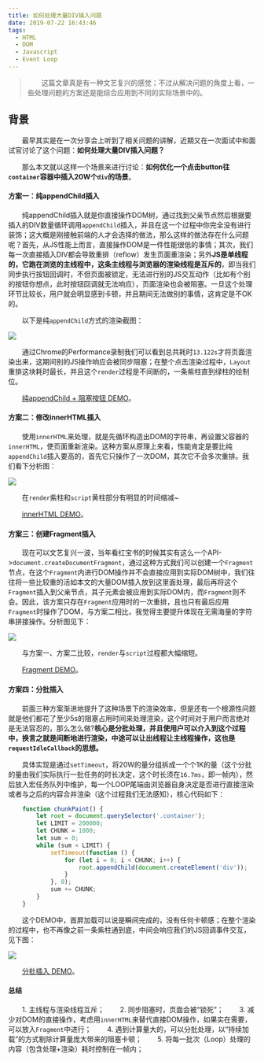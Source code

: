 ```yaml
---
title: 如何处理大量DIV插入问题
date: 2019-07-22 16:43:46
tags:
  - HTML
  - DOM
  - Javascript
  - Event Loop
---
```


> &emsp;&emsp;这篇文章真是有一种文艺复兴的感觉；不过从解决问题的角度上看，一些处理问题的方案还是能综合应用到不同的实际场景中的。

<escape><!-- more --></escape>

## 背景

&emsp;&emsp;最早其实是在一次分享会上听到了相关问题的讲解，近期又在一次面试中和面试官讨论了这个问题：**如何处理大量DIV插入问题？**

&emsp;&emsp;那么本文就以这样一个场景来进行讨论：**如何优化一个点击button往`container`容器中插入20W个`div`的场景**。

#### 方案一：纯appendChild插入

&emsp;&emsp;纯appendChild插入就是你直接操作DOM树，通过找到父亲节点然后根据要插入的DIV数量循环调用`appendChild`插入，并且在这一个过程中你完全没有进行装饰；这大概是刚接触前端的人才会选择的做法，那么这样的做法存在什么问题呢？首先，从JS性能上而言，直接操作DOM是一件性能很低的事情；其次，我们每一次直接插入DIV都会导致重排（reflow）发生页面重渲染；另外**JS是单线程的，它跑在浏览的主线程中，这条主线程与浏览器的渲染线程是互斥的**，即当我们同步执行按钮回调时，不但页面被锁定，无法进行别的JS交互动作（比如有个别的按钮你想点，此时按钮回调就无法响应），页面渲染也会被阻塞。一旦这个处理环节比较长，用户就会明显感到卡顿，并且期间无法做别的事情，这肯定是不OK的。

&emsp;&emsp;以下是纯`appendChild`方式的渲染截图：

![](raw.jpg)

&emsp;&emsp;通过Chrome的Performance录制我们可以看到总共耗时`13.122s`才将页面渲染出来，这期间别的JS操作响应会被同步阻塞；在整个点击渲染过程中，`Layout`重排这块耗时最长，并且这个`render`过程是不间断的，一条紫柱直到绿柱的绘制位。

&emsp;&emsp;[纯appendChild + 阻塞按钮 DEMO](https://chrisdeo.github.io/divDemo/raw)。

#### 方案二：修改innerHTML插入

&emsp;&emsp;使用`innerHTML`来处理，就是先循环构造出DOM的字符串，再设置父容器的`innerHTML`，使页面重新渲染。这种方案从原理上来看，性能肯定是要比纯`appendChild`插入要高的，首先它只操作了一次DOM，其次它不会多次重排。我们看下分析图：

![](inner.jpg)

&emsp;&emsp;在`render`紫柱和`script`黄柱部分有明显的时间缩减~

&emsp;&emsp;[innerHTML DEMO](https://chrisdeo.github.io/divDemo/inner)。

#### 方案三：创建Fragment插入

&emsp;&emsp;现在可以文艺复兴一波，当年看红宝书的时候其实有这么一个API->`document.createDocumentFragment`，通过这种方式我们可以创建一个`Fragment`节点，在这个`Fragment`内进行DOM操作并不会直接应用到实际DOM树中，我们往往将一些比较重的活如本文的大量DOM插入放到这里面处理，最后再将这个`Fragment`插入到父亲节点，其子元素会被应用到实际DOM内，而`Fragment`则不会。因此，该方案只存在`Fragment`应用时的一次重排，且也只有最后应用`Fragment`时操作了DOM，与方案二相比，我觉得主要提升体现在无需海量的字符串拼接操作。分析图见下：

![](fragment.jpg)

&emsp;&emsp;与方案一、方案二比较，`render`与`script`过程都大幅缩短。

&emsp;&emsp;[Fragment DEMO](https://chrisdeo.github.io/divDemo/fragment)。

#### 方案四：分批插入

&emsp;&emsp;前面三种方案渐进地提升了这种场景下的渲染效率，但是还有一个根源性问题就是他们都花了至少5s的阻塞占用时间来处理渲染，这个时间对于用户而言绝对是无法容忍的，那么怎么做?**核心是分批处理，并且使用户可以介入到这个过程中，换言之就是间断地进行渲染，中途可以让出线程让主线程操作，这也是`requestIdleCallback`的思想。**

&emsp;&emsp;具体实现是通过`setTimeout`，将20W的量分组拆成一个个1K的量（这个分批的量由我们实际执行一批任务的时长决定，这个时长须在`16.7ms`，即一帧内），然后放入宏任务队列中维护，每一个LOOP尾端由浏览器自身决定是否进行直接渲染或者与之后的内容合并渲染（这个过程我们无法感知），核心代码如下：

```javascript
    function chunkPaint() {
        let root = document.querySelector('.container');
        let LIMIT = 200000;
        let CHUNK = 1000;
        let sum = 0;
        while (sum < LIMIT) {
            setTimeout(function () {
                for (let i = 0; i < CHUNK; i++) {
                    root.appendChild(document.createElement('div'));
                }
            }, 0);
            sum += CHUNK;
        }
    }  
```

&emsp;&emsp;这个DEMO中，首屏加载可以说是瞬间完成的，没有任何卡顿感；在整个渲染的过程中，也不再像之前一条紫柱通到底，中间会响应我们的JS回调事件交互，见下图：

![](batch.jpg)

&emsp;&emsp;[分批插入 DEMO](https://chrisdeo.github.io/divDemo/chunk)。

#### 总结

&emsp;&emsp;1. 主线程与渲染线程互斥；
&emsp;&emsp;2. 同步阻塞时，页面会被“锁死”；
&emsp;&emsp;3. 减少对DOM的直接操作，考虑用`innerHTML`来替代直接DOM操作，如果实在需要，可以放入`Fragment`中进行；
&emsp;&emsp;4. 遇到计算量大的，可以分批处理，以“持续加载”的方式剔除计算量庞大带来的阻塞卡顿；
&emsp;&emsp;5. 将每一批次（Loop）处理的内容（包含处理+渲染）耗时控制在一帧内；